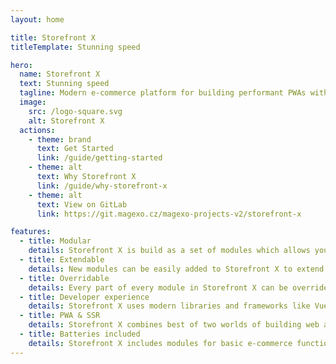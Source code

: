 ```yaml
---
layout: home

title: Storefront X
titleTemplate: Stunning speed

hero:
  name: Storefront X
  text: Stunning speed
  tagline: Modern e-commerce platform for building performant PWAs with server-side rendering for unmatched customer experience and SEO
  image:
    src: /logo-square.svg
    alt: Storefront X
  actions:
    - theme: brand
      text: Get Started
      link: /guide/getting-started
    - theme: alt
      text: Why Storefront X
      link: /guide/why-storefront-x
    - theme: alt
      text: View on GitLab
      link: https://git.magexo.cz/magexo-projects-v2/storefront-x

features:
  - title: Modular
    details: Storefront X is build as a set of modules which allows you to choose only the needed functionality to minimize bundle size.
  - title: Extendable
    details: New modules can be easily added to Storefront X to extend it with functionality tailored to your e-commerce needs.
  - title: Overridable
    details: Every part of every module in Storefront X can be overriden to modify functionality of existing modules.
  - title: Developer experience
    details: Storefront X uses modern libraries and frameworks like Vue 3, Vite 3 and Tailwind 3 to increase productivity of developers.
  - title: PWA & SSR
    details: Storefront X combines best of two worlds of building web apps. Unmatched SEO and fast loading times of SSR with interactivity and user experience of PWA.
  - title: Batteries included
    details: Storefront X includes modules for basic e-commerce functionality, 3rd party integrations, analytics and B2C theme.
---
```

